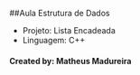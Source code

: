 ##Aula Estrutura de Dados
  * Projeto: Lista Encadeada
  * Linguagem: C++
  
<h4>Created by: Matheus Madureira <h4>
